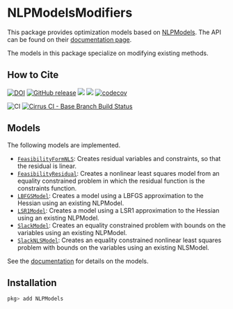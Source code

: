 # NLPModelsModifiers

This package provides optimization models based on [NLPModels](https://github.com/JuliaSmoothOptimizers/NLPModels.jl).
The API can be found on their [documentation page](https://juliasmoothoptimizers.github.io/NLPModels.jl/dev/api).

The models in this package specialize on modifying existing methods.

## How to Cite

[![DOI](https://zenodo.org/badge/DOI/10.5281/zenodo.4603924.svg)](https://doi.org/10.5281/zenodo.4603924)
[![GitHub release](https://img.shields.io/github/release/JuliaSmoothOptimizers/NLPModelsModifiers.jl.svg)](https://github.com/JuliaSmoothOptimizers/NLPModelsModifiers.jl/releases/latest)
[![](https://img.shields.io/badge/docs-stable-3f51b5.svg)](https://JuliaSmoothOptimizers.github.io/NLPModelsModifiers.jl/stable)
[![](https://img.shields.io/badge/docs-latest-3f51b5.svg)](https://JuliaSmoothOptimizers.github.io/NLPModelsModifiers.jl/dev)
[![codecov](https://codecov.io/gh/JuliaSmoothOptimizers/NLPModelsModifiers.jl/branch/master/graph/badge.svg)](https://codecov.io/gh/JuliaSmoothOptimizers/NLPModelsModifiers.jl)

![CI](https://github.com/JuliaSmoothOptimizers/NLPModelsModifiers.jl/workflows/CI/badge.svg?branch=master)
[![Cirrus CI - Base Branch Build Status](https://img.shields.io/cirrus/github/JuliaSmoothOptimizers/NLPModelsModifiers.jl?logo=Cirrus%20CI)](https://cirrus-ci.com/github/JuliaSmoothOptimizers/NLPModelsModifiers.jl)

## Models

The following models are implemented.

- [`FeasibilityFormNLS`](@ref): Creates residual variables and constraints, so that the residual is linear.
- [`FeasibilityResidual`](@ref): Creates a nonlinear least squares model from an equality constrained problem in which the residual function is the constraints function.
- [`LBFGSModel`](@ref): Creates a model using a LBFGS approximation to the Hessian using an existing NLPModel.
- [`LSR1Model`](@ref): Creates a model using a LSR1 approximation to the Hessian using an existing NLPModel.
- [`SlackModel`](@ref): Creates an equality constrained problem with bounds on the variables using an existing NLPModel.
- [`SlackNLSModel`](@ref): Creates an equality constrained nonlinear least squares problem with bounds on the variables using an existing NLSModel.

See the [documentation](https://JuliaSmoothOptimizers.github.io/NLPModels.jl/dev/) for details on the models.

## Installation

```julia
pkg> add NLPModels
```